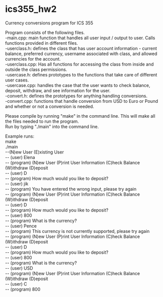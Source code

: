 # ics355_hw2
Currency conversions program for ICS 355

Program consists of the following files. <br />
-main.cpp: main function that handles all user input / output to user. Calls functions provided in different files. <br />
-userclass.h: defines the class that has user account information - current balance, preferred currency, username associated with class, and allowed currencies for the account. <br />
-userclass.cpp: Has all functions for accessing the class from inside and outside the class permissions.<br />
-usercase.h: defines prototypes to the functions that take care of different user cases. <br />
-usercase.cpp: handles the case that the user wants to check balance, deposit, withdraw, and see information for the user. <br />
-convert.h: defines the prototypes for anything handling conversions. <br />
-convert.cpp: functions that handle conversion from USD to Euro or Pound and whether or not a conversion is needed. <br />


Please compile by running "make" in the command line. This will make all the files needed to run the program. <br />
Run by typing "./main" into the command line.<br />

Example runs: <br />
make <br />
./main <br />
--(N)ew User (E)xisting User <br />
-- (user) Elena <br />
-- (program) (N)ew User (P)rint User Information (C)heck Balance (W)ithdraw (D)eposit <br />
-- (user) D <br />
-- (program) How much would you like to deposit? <br />
-- (user) jik <br />
-- (program) You have entered the wrong input, please try again <br />
-- (program) (N)ew User (P)rint User Information (C)heck Balance (W)ithdraw (D)eposit <br />
-- (user) D <br />
-- (program) How much would you like to deposit? <br />
-- (user) 800 <br />
-- (program) What is the currency? <br />
-- (user) Pence <br />
-- (program) This currency is not currently supported, please try again <br />
-- (program) (N)ew User (P)rint User Information (C)heck Balance (W)ithdraw (D)eposit <br />
-- (user) D <br />
-- (program) How much would you like to deposit? <br />
-- (user) 800 <br />
-- (program) What is the currency? <br />
-- (user) USD <br />
-- (program) (N)ew User (P)rint User Information (C)heck Balance (W)ithdraw (D)eposit <br />
-- (user) C <br />
-- (program) 800 <br />



